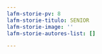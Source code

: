 ```yaml
---
lafm-storie-pv: 8
lafm-storie-titulo: SENIOR
lafm-storie-image: ''
lafm-storie-autores-list: []

---
```

